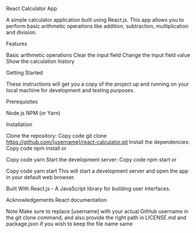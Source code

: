 React Calculator App

A simple calculator application built using React.js. This app allows you to perform basic arithmetic operations like addition, subtraction, multiplication and division.

Features

Basic arithmetic operations
Clear the input field
Change the input field value
Show the calculation history

Getting Started

These instructions will get you a copy of the project up and running on your local machine for development and testing purposes.

Prerequisites

Node.js
NPM (or Yarn)

Installation

Clone the repository:
Copy code
git clone https://github.com/[username]/react-calculator.git
Install the dependencies:
Copy code
npm install
or

Copy code
yarn
Start the development server:
Copy code
npm start
or

Copy code
yarn start
This will start a development server and open the app in your default web browser.

Built With
React.js - A JavaScript library for building user interfaces.

Acknowledgements
React documentation

Note
Make sure to replace [username] with your actual GitHub username in the git clone command, and also provide the right path in LICENSE.md and package.json if you wish to keep the file name same
